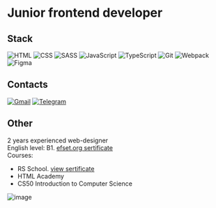 # Junior frontend developer

## Stack

![HTML](https://img.shields.io/badge/HTML-D83A56?style=flat-square-endpoint&logo=html5&labelColor=F3F3F3)
![CSS](https://img.shields.io/badge/CSS-2E4C6D?style=flat-square-endpoint&logo=css3)
![SASS](https://img.shields.io/badge/SASS-FEFEFE?style=flat-square-endpoint&logo=sass)
![JavaScript](https://img.shields.io/badge/JavaScript-5089C6?style=flat-square-endpoint&logo=javascript&logoColor=)
![TypeScript](https://img.shields.io/badge/TypeScript-EEEEEE?style=flat-square-endpoint&logo=typescript&logoColor=)
![Git](https://img.shields.io/badge/Git-6E85B2?style=flat-square-endpoint&logo=git&logoColor=)
![Webpack](https://img.shields.io/badge/Webpack-blue?style=flat-square-endpoint&logo=webpack&labelColor=F3F3F3&logoColor=blue)
![Figma](https://img.shields.io/badge/Figma-892CDC?style=flat-square-endpoint&logo=figma&logoColor=892CDC&labelColor=EADEDE)

## Contacts
[![Gmail](https://img.shields.io/badge/Gmail-D14836?style=flat-square-endpoint&logo=gmail&logoColor=red&labelColor=FFFFFF)](mailto:wave103x@gmail.com)
[![Telegram](https://img.shields.io/badge/Telegram-2CA5E0?logo=telegram&amp;logoColor=white)](https://t.me/wave_103)

## Other
2 years experienced web-designer \
English level: B1. [efset.org sertificate](https://www.efset.org/cert/Jyfefh) \
Courses:
- RS School. [view sertificate](https://app.rs.school/certificate/1pw0hki9)
- HTML Academy
- CS50 Introduction to Computer Science

![image](https://www.codewars.com/users/wave103x/badges/small)
